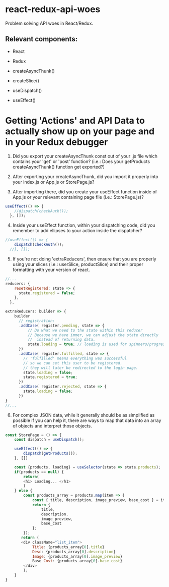 # react-redux-api-woes
Problem solving API woes in React/Redux.

## Relevant components:

* React

* Redux

* createAsyncThunk()

* createSlice()

* useDispatch()

* useEffect()

# Getting 'Actions' and API Data to actually show up on your page and in your Redux debugger

1) Did you export your createAsyncThunk const out of your .js file which contains your 'get' or 'post' function? (i.e.: Does your getProducts createAsyncThunk() function get exported?)

2) After exporting your createAsyncThunk, did you import it properly into your index.js or App.js or StorePage.js?

3) After importing there, did you create your useEffect function inside of App.js or your relevant containing page file (i.e.: StorePage.js)?

```js
useEffect(() => {
    //dispatch(checkAuth());
  }, []);

```

4) Inside your useEffect function, within your dispatching code, did you remember to add ellipses to your action inside the dispatcher?

```js
//useEffect(() => {
    dispatch(checkAuth());
  //}, []);
```

5) If you're not doing 'extraReducers', then ensure that you are properly using your slices (i.e.: userSlice, productSlice) and their proper formatting with your version of react.

```js
//...
reducers: {
    resetRegistered: state => {
      state.registered = false;
    },
  },

extraReducers: builder => {
    builder
      // registration:
      .addCase( register.pending, state => {
          // Do what we need to the state within this reducer
          // Because we have immer, we can adjust the state directly
          //  instead of returning data.
          state.loading = true; // loading is used for spinners/progress indicators
      })
      .addCase( register.fulfilled, state => {
        // 'fulfilled' means everything was successful
        // so we can set this user to be registered.
        // they will later be redirected to the login page.
        state.loading = false;
        state.registered = true;
      })
      .addCase( register.rejected, state => {
        state.loading = false;
      })
}
//...

```

6) For complex JSON data, while it generally should be as simplified as possible if you can help it, there are ways to map that data into an array of objects and interpret those objects.

```js
const StorePage = () => {
    const dispatch = useDispatch();

    useEffect(() => {
        dispatch(getProducts());
    }, [])

    const {products, loading} = useSelector(state => state.products);
    if(products == null) {
        return(
        <h1> Loading... </h1>
        )
    } else {
        const products_array = products.map(item => {
            const { title, description, image_preview, base_cost } = item;
            return {
                title,
                description,
                image_preview,
                base_cost
            };
        });
       return (
       <div className="list_item">
            Title: {products_array[0].title}
            Desc: {products_array[0].description}
            Image: {products_array[0].image_preview}
            Base Cost: {products_array[0].base_cost}
        </div>
        );
    }
}
       

```
